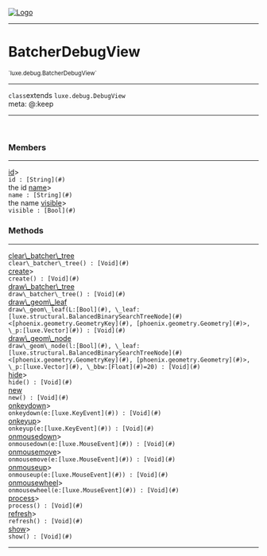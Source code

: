 
[![Logo](../../../images/logo.png)](../../../api/index.html)

---



<h1>BatcherDebugView</h1>
<small>`luxe.debug.BatcherDebugView`</small>



---

`class`extends <code><span>luxe.debug.DebugView</span></code>
<span class="meta">
<br/>meta: @:keep
</span>


---


&nbsp;
&nbsp;






<h3>Members</h3> <hr/><span class="member apipage">
                <a name="id"><a class="lift" href="#id">id</a></a><a title="inherited from luxe.debug.DebugView" class="tooltip inherited">&gt;</a><div class="clear"></div>
                <code class="signature apipage">id : [String](#)</code><br/></span>
            <span class="small_desc_flat">the id</span><span class="member apipage">
                <a name="name"><a class="lift" href="#name">name</a></a><a title="inherited from luxe.debug.DebugView" class="tooltip inherited">&gt;</a><div class="clear"></div>
                <code class="signature apipage">name : [String](#)</code><br/></span>
            <span class="small_desc_flat">the name</span><span class="member apipage">
                <a name="visible"><a class="lift" href="#visible">visible</a></a><a title="inherited from luxe.debug.DebugView" class="tooltip inherited">&gt;</a><div class="clear"></div>
                <code class="signature apipage">visible : [Bool](#)</code><br/></span>
            <span class="small_desc_flat"></span>





<h3>Methods</h3> <hr/><span class="method apipage">
            <a name="clear_batcher_tree"><a class="lift" href="#clear_batcher_tree">clear\_batcher\_tree</a></a><div class="clear"></div>
            <code class="signature apipage">clear\_batcher\_tree() : [Void](#)</code><br/><span class="small_desc_flat"></span>
        </span>
    <span class="method apipage">
            <a name="create"><a class="lift" href="#create">create</a></a><a title="inherited from luxe.debug.DebugView" class="tooltip inherited">&gt;</a><div class="clear"></div>
            <code class="signature apipage">create() : [Void](#)</code><br/><span class="small_desc_flat"></span>
        </span>
    <span class="method apipage">
            <a name="draw_batcher_tree"><a class="lift" href="#draw_batcher_tree">draw\_batcher\_tree</a></a><div class="clear"></div>
            <code class="signature apipage">draw\_batcher\_tree() : [Void](#)</code><br/><span class="small_desc_flat"></span>
        </span>
    <span class="method apipage">
            <a name="draw_geom_leaf"><a class="lift" href="#draw_geom_leaf">draw\_geom\_leaf</a></a><div class="clear"></div>
            <code class="signature apipage">draw\_geom\_leaf(L:[Bool](#)<span></span>, \_leaf:[luxe.structural.BalancedBinarySearchTreeNode](#)&lt;[phoenix.geometry.GeometryKey](#), [phoenix.geometry.Geometry](#)&gt;<span></span>, \_p:[luxe.Vector](#)<span></span>) : [Void](#)</code><br/><span class="small_desc_flat"></span>
        </span>
    <span class="method apipage">
            <a name="draw_geom_node"><a class="lift" href="#draw_geom_node">draw\_geom\_node</a></a><div class="clear"></div>
            <code class="signature apipage">draw\_geom\_node(l:[Bool](#)<span></span>, \_leaf:[luxe.structural.BalancedBinarySearchTreeNode](#)&lt;[phoenix.geometry.GeometryKey](#), [phoenix.geometry.Geometry](#)&gt;<span></span>, \_p:[luxe.Vector](#)<span></span>, \_bbw:[Float](#)<span>=20</span>) : [Void](#)</code><br/><span class="small_desc_flat"></span>
        </span>
    <span class="method apipage">
            <a name="hide"><a class="lift" href="#hide">hide</a></a><a title="inherited from luxe.debug.DebugView" class="tooltip inherited">&gt;</a><div class="clear"></div>
            <code class="signature apipage">hide() : [Void](#)</code><br/><span class="small_desc_flat"></span>
        </span>
    <span class="method apipage">
            <a name="new"><a class="lift" href="#new">new</a></a><div class="clear"></div>
            <code class="signature apipage">new() : [Void](#)</code><br/><span class="small_desc_flat"></span>
        </span>
    <span class="method apipage">
            <a name="onkeydown"><a class="lift" href="#onkeydown">onkeydown</a></a><a title="inherited from luxe.debug.DebugView" class="tooltip inherited">&gt;</a><div class="clear"></div>
            <code class="signature apipage">onkeydown(e:[luxe.KeyEvent](#)<span></span>) : [Void](#)</code><br/><span class="small_desc_flat"></span>
        </span>
    <span class="method apipage">
            <a name="onkeyup"><a class="lift" href="#onkeyup">onkeyup</a></a><a title="inherited from luxe.debug.DebugView" class="tooltip inherited">&gt;</a><div class="clear"></div>
            <code class="signature apipage">onkeyup(e:[luxe.KeyEvent](#)<span></span>) : [Void](#)</code><br/><span class="small_desc_flat"></span>
        </span>
    <span class="method apipage">
            <a name="onmousedown"><a class="lift" href="#onmousedown">onmousedown</a></a><a title="inherited from luxe.debug.DebugView" class="tooltip inherited">&gt;</a><div class="clear"></div>
            <code class="signature apipage">onmousedown(e:[luxe.MouseEvent](#)<span></span>) : [Void](#)</code><br/><span class="small_desc_flat"></span>
        </span>
    <span class="method apipage">
            <a name="onmousemove"><a class="lift" href="#onmousemove">onmousemove</a></a><a title="inherited from luxe.debug.DebugView" class="tooltip inherited">&gt;</a><div class="clear"></div>
            <code class="signature apipage">onmousemove(e:[luxe.MouseEvent](#)<span></span>) : [Void](#)</code><br/><span class="small_desc_flat"></span>
        </span>
    <span class="method apipage">
            <a name="onmouseup"><a class="lift" href="#onmouseup">onmouseup</a></a><a title="inherited from luxe.debug.DebugView" class="tooltip inherited">&gt;</a><div class="clear"></div>
            <code class="signature apipage">onmouseup(e:[luxe.MouseEvent](#)<span></span>) : [Void](#)</code><br/><span class="small_desc_flat"></span>
        </span>
    <span class="method apipage">
            <a name="onmousewheel"><a class="lift" href="#onmousewheel">onmousewheel</a></a><a title="inherited from luxe.debug.DebugView" class="tooltip inherited">&gt;</a><div class="clear"></div>
            <code class="signature apipage">onmousewheel(e:[luxe.MouseEvent](#)<span></span>) : [Void](#)</code><br/><span class="small_desc_flat"></span>
        </span>
    <span class="method apipage">
            <a name="process"><a class="lift" href="#process">process</a></a><a title="inherited from luxe.debug.DebugView" class="tooltip inherited">&gt;</a><div class="clear"></div>
            <code class="signature apipage">process() : [Void](#)</code><br/><span class="small_desc_flat"></span>
        </span>
    <span class="method apipage">
            <a name="refresh"><a class="lift" href="#refresh">refresh</a></a><a title="inherited from luxe.debug.DebugView" class="tooltip inherited">&gt;</a><div class="clear"></div>
            <code class="signature apipage">refresh() : [Void](#)</code><br/><span class="small_desc_flat"></span>
        </span>
    <span class="method apipage">
            <a name="show"><a class="lift" href="#show">show</a></a><a title="inherited from luxe.debug.DebugView" class="tooltip inherited">&gt;</a><div class="clear"></div>
            <code class="signature apipage">show() : [Void](#)</code><br/><span class="small_desc_flat"></span>
        </span>
    






---

&nbsp;
&nbsp;
&nbsp;
&nbsp;